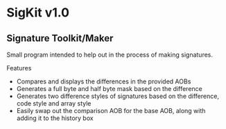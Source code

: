 # SigKit v1.0
## Signature Toolkit/Maker

Small program intended to help out in the process of making signatures.

Features
- Compares and displays the differences in the provided AOBs
- Generates a full byte and half byte mask based on the difference
- Generates two difference styles of signatures based on the difference, code style and array style
- Easily swap out the comparison AOB for the base AOB, along with adding it to the history box
